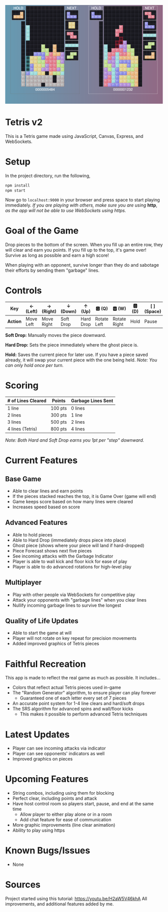 ![image of the game in action](images/preview.png)
# Tetris v2
This is a Tetris game made using JavaScript, Canvas, Express, and WebSockets.

# Setup
In the project directory, run the following,
```
npm install
npm start
```
Now go to `localhost:9000` in your browser and press space to start playing immediately. *If you are playing with others, make sure you are using* **http**, *as the app will not be able to use WebSockets using https.*

# Goal of the Game
Drop pieces to the bottom of the screen. When you fill up an entire row, they will clear and earn you points. If you fill up to the top, it's game over!
Survive as long as possible and earn a high score!

When playing with an opponent, survive longer than they do and sabotage their efforts by sending them "garbage" lines.

# Controls
| Key |  ← (Left) | → (Right) | ↓ (Down) | ↑ (Up) | 🆀 (Q) | 🆆 (W) | 🅳 (D) | [   ] (Space) |
| --- | ------ |------ |------ |------ |------ |------ |------ |------ |
| **Action** | Move Left | Move Right | Soft Drop | Hard Drop | Rotate Left | Rotate Right | Hold |  Pause |

**Soft Drop:** Manually moves the piece downward.

**Hard Drop:** Sets the piece immediately where the ghost piece is.

**Hold:** Saves the current piece for later use. If you have a piece saved already, it will swap your current piece with the one being held. *Note: You can only hold once per turn.*

# Scoring
| # of Lines Cleared | Points | Garbage Lines Sent |
| --- | --- | --- |
| 1 line | 100 pts | 0 lines |
| 2 lines | 300 pts | 1 line |
| 3 lines | 500 pts |  2 lines |
| 4 lines (Tetris) | 800 pts |  4 lines |

*Note: Both Hard and Soft Drop earns you 1pt per "step" downward.*

# Current Features
## Base Game
- Able to clear lines and earn points
- If the pieces stacked reaches the top, it is Game Over (game will end)
- Game keeps score based on how many lines were cleared
- Increases speed based on score
## Advanced Features
- Able to hold pieces
- Able to Hard Drop (immediately drops piece into place)
- Ghost piece (shows where your piece will land if hard-dropped)
- Piece Forecast shows next five pieces
- See incoming attacks with the Garbage Indicator
- Player is able to wall kick and floor kick for ease of play
- Player is able to do advanced rotations for high-level play
## Multiplayer
- Play with other people via WebSockets for competitive play
- Attack your opponents with "garbage lines" when you clear lines
- Nullify incoming garbage lines to survive the longest
## Quality of Life Updates
- Able to start the game at will
- Player will not rotate on key repeat for precision movements
- Added improved graphics of Tetris pieces

# Faithful Recreation
This app is made to reflect the real game as much as possible. It includes...
- Colors that reflect actual Tetris pieces used in-game
- The "Random Generator" algorithm, to ensure player can play forever
  - Guaranteed one of each letter every set of 7 pieces
- An accurate point system for 1-4 line clears and hard/soft drops
- The SRS algorithm for advanced spins and wall/floor kicks
  - This makes it possible to perform advanced Tetris techniques

# Latest Updates
- Player can see incoming attacks via indicator
- Player can see opponents' indicators as well
- Improved graphics on pieces

# Upcoming Features
- String combos, including using them for blocking
- Perfect clear, including points and attack
- Have host control room so players start, pause, and end at the same time
  - Allow player to either play alone or in a room
  - Add chat feature for ease of communication
- More graphic improvements (line clear animation)
- Ability to play using https

# Known Bugs/Issues
- None

# Sources
Project started using this tutorial: https://youtu.be/H2aW5V46khA
All improvements, and additional features added by me.
